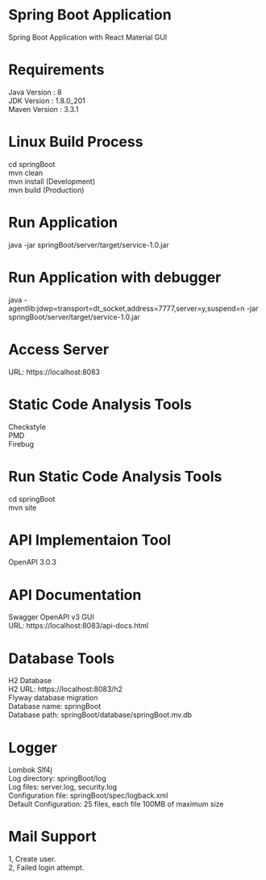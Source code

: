 # Spring Boot Application
Spring Boot Application with React Material GUI

# Requirements
Java Version  : 8    
JDK Version   : 1.8.0_201    
Maven Version : 3.3.1    

# Linux Build Process
cd springBoot    
mvn clean    
mvn install (Development)    
mvn build (Production)    

# Run Application
java -jar springBoot/server/target/service-1.0.jar    

# Run Application with debugger
java -agentlib:jdwp=transport=dt_socket,address=7777,server=y,suspend=n -jar springBoot/server/target/service-1.0.jar   

# Access Server
URL: https://localhost:8083

# Static Code Analysis Tools
Checkstyle    
PMD    
Firebug

# Run Static Code Analysis Tools
cd springBoot    
mvn site

# API Implementaion Tool
OpenAPI 3.0.3

# API Documentation
Swagger OpenAPI v3 GUI    
URL: https://localhost:8083/api-docs.html

# Database Tools
H2 Database    
H2 URL: https://localhost:8083/h2    
Flyway database migration    
Database name: springBoot    
Database path: springBoot/database/springBoot.mv.db    

# Logger
Lombok Slf4j    
Log directory: springBoot/log     
Log files: server.log, security.log    
Configuration file:    springBoot/spec/logback.xml    
Default Configuration: 25 files, each file 100MB of maximum size

# Mail Support
1, Create user.    
2, Failed login attempt.    
